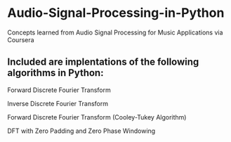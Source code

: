 # Audio-Signal-Processing-in-Python
Concepts learned from Audio Signal Processing for Music Applications via Coursera


## Included are implentations of the following algorithms in Python:
Forward Discrete Fourier Transform

Inverse Discrete Fourier Transform

Forward Discrete Fourier Transform (Cooley-Tukey Algorithm)

DFT with Zero Padding and Zero Phase Windowing 
